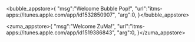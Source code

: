 <bubble_appstore>{
"msg":"Welcome Bubble Pop!",
"url":"itms-apps://itunes.apple.com/app/id1532850907",
"arg":0,
}</bubble_appstore>

<zuma_appstore>{
"msg":"Welcome ZuMa!",
"url":"itms-apps://itunes.apple.com/app/id1519386843",
"arg":0,
}</zuma_appstore>

